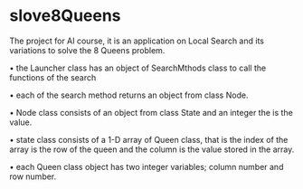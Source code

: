 # slove8Queens

The project for AI course, it is an application on Local Search and its variations to solve the 8 Queens problem.

• the Launcher class has an object of SearchMthods class to call the
functions of the search

• each of the search method returns an object from class Node.

• Node class consists of an object from class State and an integer the is
the value.

• state class consists of a 1-D array of Queen class, that is the index of
the array is the row of the queen and the column is the value stored in
the array.

• each Queen class object has two integer variables; column number and
row number.